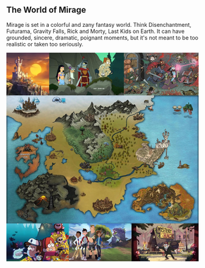 ## The World of Mirage
Mirage is set in a colorful and zany fantasy world. Think Disenchantment, Futurama, Gravity Falls, Rick and Morty, Last Kids on Earth. It can have grounded, sincere, dramatic, poignant moments, but it's not meant to be too realistic or taken too seriously.

![](/img/mirage-world.jpg)

